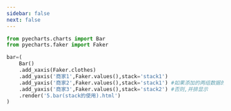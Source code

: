 ```yaml
---
sidebar: false
next: false
---
```

<BlogInfo/>






```python
from pyecharts.charts import Bar
from pyecharts.faker import Faker

bar=(
    Bar()
    .add_xaxis(Faker.clothes)
    .add_yaxis('商家1',Faker.values(),stack='stack1')
    .add_yaxis('商家2',Faker.values(),stack='stack1') #如果添加的两组数据的stack相同,则会把数据显示在同一个柱子上
    .add_yaxis('商家3',Faker.values(),stack='stack2') #否则,并排显示
    .render('5.bar(stack的使用).html')
)
```






<ActionBox />
        
<style>#top-box {margin-top:0.5rem!important;}</style>